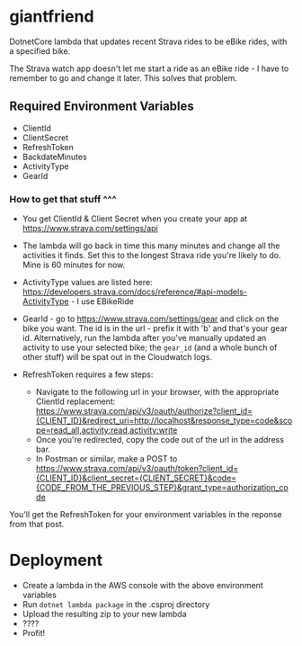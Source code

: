 # giantfriend

DotnetCore lambda that updates recent Strava rides to be eBike rides, with a specified bike.

The Strava watch app doesn't let me start a ride as an eBike ride - I have to remember to go and change it later. This solves that problem.

## Required Environment Variables
- ClientId
- ClientSecret
- RefreshToken
- BackdateMinutes
- ActivityType
- GearId

### How to get that stuff ^^^
- You get ClientId & Client Secret when you create your app at https://www.strava.com/settings/api
- The lambda will go back in time this many minutes and change all the activities it finds. Set this to the longest Strava ride you're likely to do. Mine is 60 minutes for now.
- ActivityType values are listed here: https://developers.strava.com/docs/reference/#api-models-ActivityType - I use EBikeRide
- GearId - go to https://www.strava.com/settings/gear and click on the bike you want. The id is in the url - prefix it with 'b' and that's your gear id. Alternatively, run the lambda after you've manually updated an activity to use your selected bike; the `gear_id` (and a whole bunch of other stuff) will be spat out in the Cloudwatch logs.

- RefreshToken requires a few steps:
  - Navigate to the following url in your browser, with the appropriate ClientId replacement: https://www.strava.com/api/v3/oauth/authorize?client_id={CLIENT_ID}&redirect_uri=http://localhost&response_type=code&scope=read_all,activity:read,activity:write
  - Once you're redirected, copy the code out of the url in the address bar.
  - In Postman or similar, make a POST to https://www.strava.com/api/v3/oauth/token?client_id={CLIENT_ID}&client_secret={CLIENT_SECRET}&code={CODE_FROM_THE_PREVIOUS_STEP}&grant_type=authorization_code

You'll get the RefreshToken for your environment variables in the reponse from that post.

# Deployment
- Create a lambda in the AWS console with the above environment variables
- Run `dotnet lambda package` in the .csproj directory
- Upload the resulting zip to your new lambda
- ????
- Profit!

